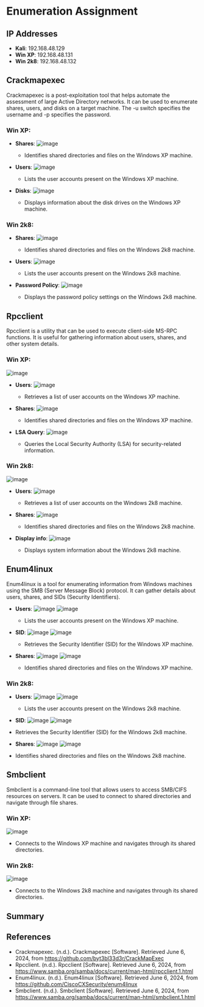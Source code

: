 # Enumeration Assignment

## IP Addresses
- **Kali**: 192.168.48.129   
- **Win XP**: 192.168.48.131 
- **Win 2k8**: 192.168.48.132  

## Crackmapexec
Crackmapexec is a post-exploitation tool that helps automate the assessment of large Active Directory networks. It can be used to enumerate shares, users, and disks on a target machine. The -u switch specifies the username and -p specifies the password.

### Win XP:
- **Shares**:
![image](https://github.com/user-attachments/assets/d3a2aefc-976d-43ad-aa4c-e281ae012512)
  - Identifies shared directories and files on the Windows XP machine.
  
- **Users**:
![image](https://github.com/user-attachments/assets/eaaf7f0f-3fcd-47cc-a067-cac2665e707b)
  - Lists the user accounts present on the Windows XP machine.
  
- **Disks**:
![image](https://github.com/user-attachments/assets/f67835f2-6a08-40ae-823f-b88be0244c4a)
  - Displays information about the disk drives on the Windows XP machine.

### Win 2k8:
- **Shares**:
![image](https://github.com/user-attachments/assets/b4545c6f-66f7-401a-98d8-b1a2a3bf17d2)
  - Identifies shared directories and files on the Windows 2k8 machine.
    
- **Users**:
![image](https://github.com/user-attachments/assets/b555b4a8-4f53-4e89-8517-81b13f7f04ca)
  - Lists the user accounts present on the Windows 2k8 machine.
    
- **Password Policy**:
![image](https://github.com/user-attachments/assets/964b862c-2faf-4b3c-8038-78b2938b16b2)
  - Displays the password policy settings on the Windows 2k8 machine.


## Rpcclient
Rpcclient is a utility that can be used to execute client-side MS-RPC functions. It is useful for gathering information about users, shares, and other system details.

### Win XP:

![image](https://github.com/user-attachments/assets/3fbec454-0b1e-4e35-a31c-2a49ec2bdb0b)

- **Users**:
![image](https://github.com/user-attachments/assets/3135cba7-0e2c-4b4f-b4fa-ca5a9be76789)
  - Retrieves a list of user accounts on the Windows XP machine.
    
- **Shares**:
![image](https://github.com/user-attachments/assets/47ca3095-374a-45f7-9028-2605b72e5544)
  - Identifies shared directories and files on the Windows XP machine.
    
- **LSA Query**:
![image](https://github.com/user-attachments/assets/d1dc8268-e86a-42b9-b14e-ab2bc62e1994)
  - Queries the Local Security Authority (LSA) for security-related information.

### Win 2k8:

![image](https://github.com/user-attachments/assets/f3396250-872b-4c9f-a8cc-169111577961)

- **Users**:
![image](https://github.com/user-attachments/assets/4ad4c8e7-079d-4d9a-90b8-109bc88c3f61)
  - Retrieves a list of user accounts on the Windows 2k8 machine.
    
- **Shares**:
![image](https://github.com/user-attachments/assets/50781b0e-4bf5-44da-90b4-a16f3f8d060d)
  - Identifies shared directories and files on the Windows 2k8 machine.
    
- **Display info**:
![image](https://github.com/user-attachments/assets/2e7933f6-cd3a-48be-afcb-faed175b2116)
  - Displays system information about the Windows 2k8 machine.


## Enum4linux
Enum4linux is a tool for enumerating information from Windows machines using the SMB (Server Message Block) protocol. It can gather details about users, shares, and SIDs (Security Identifiers). 

- **Users**:
![image](https://github.com/user-attachments/assets/718e0d3c-7b66-454b-99fc-70c565194b6e)
![image](https://github.com/user-attachments/assets/e456b464-bc21-4ae1-86d8-b501c25237b8)
  - Lists the user accounts present on the Windows XP machine.

- **SID**:
![image](https://github.com/user-attachments/assets/cc05b715-edfa-4e5d-b2eb-a75270e80577)
![image](https://github.com/user-attachments/assets/a7b2ca3e-fb8e-4e7a-81a7-7553501097a1)
  - Retrieves the Security Identifier (SID) for the Windows XP machine.
    
- **Shares**:
![image](https://github.com/user-attachments/assets/172bbd4a-c136-4d73-8856-eefe53b9683f)
![image](https://github.com/user-attachments/assets/3c2ff6b1-e5b1-4c87-b455-91a05936614d)
  - Identifies shared directories and files on the Windows XP machine.

### Win 2k8:
- **Users**:
![image](https://github.com/user-attachments/assets/3a5e6036-e526-4dd2-9ee4-fb591de59e7b)
![image](https://github.com/user-attachments/assets/a258316e-bbfe-4b47-b0e1-a593d449cefb)
  - Lists the user accounts present on the Windows 2k8 machine.
    
- **SID**:
![image](https://github.com/user-attachments/assets/962353ed-8b99-4cfb-9856-9a129ff56b72)
![image](https://github.com/user-attachments/assets/31ad5d15-44e9-4c25-9c57-7699253c4220)
- Retrieves the Security Identifier (SID) for the Windows 2k8 machine.
  
- **Shares**:
![image](https://github.com/user-attachments/assets/7662ec21-855b-47c7-b3f3-474535eedcc4)
![image](https://github.com/user-attachments/assets/c189a6fa-ce7f-401e-ac83-a4ea4e4d999d)
- Identifies shared directories and files on the Windows 2k8 machine.


## Smbclient
Smbclient is a command-line tool that allows users to access SMB/CIFS resources on servers. It can be used to connect to shared directories and navigate through file shares.

### Win XP:
![image](https://github.com/user-attachments/assets/c16751d7-01f9-4b4c-bea2-bdfb3799f179)
  - Connects to the Windows XP machine and navigates through its shared directories.

### Win 2k8:
![image](https://github.com/user-attachments/assets/99506bf5-4b4c-41b5-82d4-d39f60879032)
  - Connects to the Windows 2k8 machine and navigates through its shared directories.

## Summary

## References
- Crackmapexec. (n.d.). Crackmapexec [Software]. Retrieved June 6, 2024, from https://github.com/byt3bl33d3r/CrackMapExec
- Rpcclient. (n.d.). Rpcclient [Software]. Retrieved June 6, 2024, from https://www.samba.org/samba/docs/current/man-html/rpcclient.1.html
- Enum4linux. (n.d.). Enum4linux [Software]. Retrieved June 6, 2024, from https://github.com/CiscoCXSecurity/enum4linux
- Smbclient. (n.d.). Smbclient [Software]. Retrieved June 6, 2024, from https://www.samba.org/samba/docs/current/man-html/smbclient.1.html
